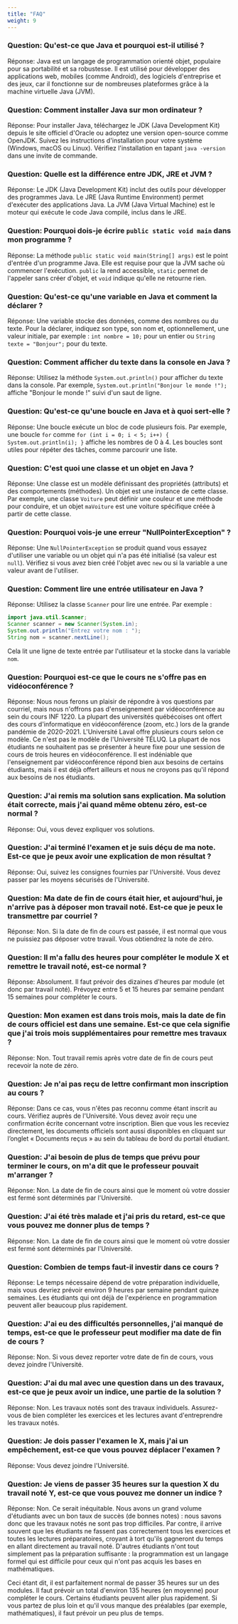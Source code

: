 ```yaml
---
title: "FAQ"
weight: 9
---
```


### Question: Qu'est-ce que Java et pourquoi est-il utilisé ?

Réponse: Java est un langage de programmation orienté objet, populaire pour sa portabilité et sa robustesse. Il est utilisé pour développer des applications web, mobiles (comme Android), des logiciels d'entreprise et des jeux, car il fonctionne sur de nombreuses plateformes grâce à la machine virtuelle Java (JVM).

### Question: Comment installer Java sur mon ordinateur ?

Réponse: Pour installer Java, téléchargez le JDK (Java Development Kit) depuis le site officiel d'Oracle ou adoptez une version open-source comme OpenJDK. Suivez les instructions d'installation pour votre système (Windows, macOS ou Linux). Vérifiez l'installation en tapant `java -version` dans une invite de commande.

### Question: Quelle est la différence entre JDK, JRE et JVM ?

Réponse: Le JDK (Java Development Kit) inclut des outils pour développer des programmes Java. Le JRE (Java Runtime Environment) permet d'exécuter des applications Java. La JVM (Java Virtual Machine) est le moteur qui exécute le code Java compilé, inclus dans le JRE.

### Question: Pourquoi dois-je écrire `public static void main` dans mon programme ?

Réponse: La méthode `public static void main(String[] args)` est le point d'entrée d'un programme Java. Elle est requise pour que la JVM sache où commencer l'exécution. `public` la rend accessible, `static` permet de l'appeler sans créer d'objet, et `void` indique qu'elle ne retourne rien.

### Question: Qu'est-ce qu'une variable en Java et comment la déclarer ?

Réponse: Une variable stocke des données, comme des nombres ou du texte. Pour la déclarer, indiquez son type, son nom et, optionnellement, une valeur initiale, par exemple : `int nombre = 10;` pour un entier ou `String texte = "Bonjour";` pour du texte.

### Question: Comment afficher du texte dans la console en Java ?

Réponse: Utilisez la méthode `System.out.println()` pour afficher du texte dans la console. Par exemple, `System.out.println("Bonjour le monde !");` affiche "Bonjour le monde&nbsp;!" suivi d'un saut de ligne.

### Question: Qu'est-ce qu'une boucle en Java et à quoi sert-elle ?

Réponse: Une boucle exécute un bloc de code plusieurs fois. Par exemple, une boucle `for` comme `for (int i = 0; i < 5; i++) { System.out.println(i); }` affiche les nombres de 0 à 4. Les boucles sont utiles pour répéter des tâches, comme parcourir une liste.

### Question: C'est quoi une classe et un objet en Java ?

Réponse: Une classe est un modèle définissant des propriétés (attributs) et des comportements (méthodes). Un objet est une instance de cette classe. Par exemple, une classe `Voiture` peut définir une couleur et une méthode pour conduire, et un objet `maVoiture` est une voiture spécifique créée à partir de cette classe.

### Question: Pourquoi vois-je une erreur "NullPointerException" ?

Réponse: Une `NullPointerException` se produit quand vous essayez d'utiliser une variable ou un objet qui n'a pas été initialisé (sa valeur est `null`). Vérifiez si vous avez bien créé l'objet avec `new` ou si la variable a une valeur avant de l'utiliser.

### Question: Comment lire une entrée utilisateur en Java ?

Réponse: Utilisez la classe `Scanner` pour lire une entrée. Par exemple :

```java  {style=github}
import java.util.Scanner;
Scanner scanner = new Scanner(System.in);
System.out.println("Entrez votre nom : ");
String nom = scanner.nextLine();
```
Cela lit une ligne de texte entrée par l'utilisateur et la stocke dans la variable `nom`.

### Question: Pourquoi est-ce que le cours ne s'offre pas en vidéoconférence ?

Réponse: Nous nous ferons un plaisir de répondre à vos questions par courriel, mais nous n'offrons pas d'enseignement par vidéoconférence au sein du cours INF 1220. La plupart des universités québécoises ont offert des cours d'informatique en vidéoconférence (zoom, etc.) lors de la grande pandémie de 2020-2021. L'Université Laval offre plusieurs cours selon ce modèle. Ce n'est pas le modèle de l'Université TÉLUQ. La plupart de nos étudiants ne souhaitent pas se présenter à heure fixe pour une session de cours de trois heures en vidéoconférence. Il est indéniable que l'enseignement par vidéoconférence répond bien aux besoins de certains étudiants, mais il est déjà offert ailleurs et nous ne croyons pas qu'il répond aux besoins de nos étudiants.

### Question: J'ai remis ma solution sans explication. Ma solution était correcte, mais j'ai quand même obtenu zéro, est-ce normal&nbsp;?

Réponse: Oui, vous devez expliquer vos solutions.

### Question: J'ai terminé l'examen et je suis déçu de ma note. Est-ce que je peux avoir une explication de mon résultat ?

Réponse: Oui, suivez les consignes fournies par l'Université. Vous devez passer par les moyens sécurisés de l'Université.

### Question: Ma date de fin de cours était hier, et aujourd'hui, je n'arrive pas à déposer mon travail noté. Est-ce que je peux le transmettre par courriel ?

Réponse: Non. Si la date de fin de cours est passée, il est normal que vous ne puissiez pas déposer votre travail. Vous obtiendrez la note de zéro.

### Question: Il m'a fallu des heures pour compléter le module X et remettre le travail noté, est-ce normal ?

Réponse: Absolument. Il faut prévoir des dizaines d'heures par module (et donc par travail noté). Prévoyez entre 5 et 15 heures par semaine pendant 15 semaines pour compléter le cours.

### Question: Mon examen est dans trois mois, mais la date de fin de cours officiel est dans une semaine. Est-ce que cela signifie que j'ai trois mois supplémentaires pour remettre mes travaux ?

Réponse: Non. Tout travail remis après votre date de fin de cours peut recevoir la note de zéro.

### Question: Je n'ai pas reçu de lettre confirmant mon inscription au cours ?

Réponse: Dans ce cas, vous n'êtes pas reconnu comme étant inscrit au cours. Vérifiez auprès de l'Université. Vous devez avoir reçu une confirmation écrite concernant votre inscription. Bien que vous les receviez directement, les documents officiels sont aussi disponibles en cliquant sur l’onglet «&nbsp;Documents reçus&nbsp;» au sein du tableau de bord du portail étudiant.

### Question: J'ai besoin de plus de temps que prévu pour terminer le cours, on m'a dit que le professeur pouvait m'arranger ?

Réponse: Non. La date de fin de cours ainsi que le moment où votre dossier est fermé sont déterminés par l'Université.

### Question: J'ai été très malade et j'ai pris du retard, est-ce que vous pouvez me donner plus de temps ?

Réponse: Non. La date de fin de cours ainsi que le moment où votre dossier est fermé sont déterminés par l'Université.

### Question: Combien de temps faut-il investir dans ce cours ?

Réponse: Le temps nécessaire dépend de votre préparation individuelle, mais vous devriez prévoir environ 9 heures par semaine pendant quinze semaines. Les étudiants qui ont déjà de l'expérience en programmation peuvent aller beaucoup plus rapidement.

### Question: J'ai eu des difficultés personnelles, j'ai manqué de temps, est-ce que le professeur peut modifier ma date de fin de cours ?

Réponse: Non. Si vous devez reporter votre date de fin de cours, vous devez joindre l'Université.

### Question: J'ai du mal avec une question dans un des travaux, est-ce que je peux avoir un indice, une partie de la solution ?

Réponse: Non. Les travaux notés sont des travaux individuels. Assurez-vous de bien compléter les exercices et les lectures avant d'entreprendre les travaux notés.

### Question: Je dois passer l'examen le X, mais j'ai un empêchement, est-ce que vous pouvez déplacer l'examen ?

Réponse: Vous devez joindre l'Université.

### Question: Je viens de passer 35 heures sur la question X du travail noté Y, est-ce que vous pouvez me donner un indice ?

Réponse: Non. Ce serait inéquitable. Nous avons un grand volume d'étudiants avec un bon taux de succès (de bonnes notes) : nous savons donc que les travaux notés ne sont pas trop difficiles. Par contre, il arrive souvent que les étudiants ne fassent pas correctement tous les exercices et toutes les lectures préparatoires, croyant à tort qu'ils gagneront du temps en allant directement au travail noté. D'autres étudiants n'ont tout simplement pas la préparation suffisante : la programmation est un langage formel qui est difficile pour ceux qui n'ont pas acquis les bases en mathématiques.

Ceci étant dit, il est parfaitement normal de passer 35 heures sur un des modules. Il faut prévoir un total d'environ 135 heures (en moyenne) pour compléter le cours. Certains étudiants peuvent aller plus rapidement. Si vous partez de plus loin et qu'il vous manque des préalables (par exemple, mathématiques), il faut prévoir un peu plus de temps.